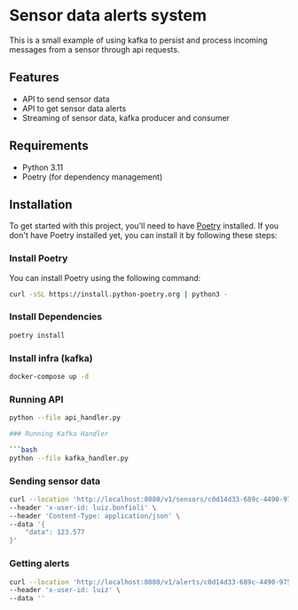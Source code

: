 # Sensor data alerts system

This is a small example of using kafka to persist and process incoming messages from a sensor through api requests.

## Features

- API to send sensor data
- API to get sensor data alerts
- Streaming of sensor data, kafka producer and consumer

## Requirements

- Python 3.11
- Poetry (for dependency management)

## Installation

To get started with this project, you'll need to have [Poetry](https://python-poetry.org/) installed. If you don't have Poetry installed yet, you can install it by following these steps:

### Install Poetry

You can install Poetry using the following command:

```bash
curl -sSL https://install.python-poetry.org | python3 -
```

### Install Dependencies

```bash
poetry install
```

### Install infra (kafka)

```bash
docker-compose up -d
```

### Running API
```bash
python --file api_handler.py

### Running Kafka Handler

```bash
python --file kafka_handler.py 
```

### Sending sensor data

```bash
curl --location 'http://localhost:8080/v1/sensors/c0d14d33-689c-4490-975a-6ae7128f54a9' \
--header 'x-user-id: luiz.bonfioli' \
--header 'Content-Type: application/json' \
--data '{
    "data": 123.577
}'
```

### Getting alerts

```bash
curl --location 'http://localhost:8080/v1/alerts/c0d14d33-689c-4490-975a-6ae7128f54a9' \
--header 'x-user-id: luiz' \
--data ''
```
